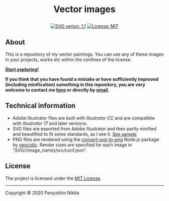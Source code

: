<h1 class="gp_hidden"><p align="center">Vector images</p></h1>

<div class="badges" align="center">
	<a class="svg_version" href="./.src/SVG_sample.md" target="_blank"><img alt="SVG verion: 1.1" src="https://img.shields.io/badge/SVG%20version-1.1-orange?style=flat"></a>
	<a class="license" href="http://n-panuhin.info/license.html" target="_blank"><img alt="License: MIT" src="https://img.shields.io/github/license/Nikita-Panuhin/vector?style=flat"></a>
</div>

## About
This is a repository of my vector paintings.
You can use any of these images in your projects, works etc within the confines of the license.

<!-- But, please, make sure to check the [license rules](#license "Scroll to license rules") :) -->

**[Start exploring!](./SVG "See SVG images")**

**If you think that you have found a mistake or have sufficiently improved (including minification) something in this repository, you are very welcome to contact me <a href="http://n-panuhin.info" title="Nikita Panuhin" target="_blank">here</a> or directly by [email](mailto:n.panuhin@mail.ru "Mailto: Nikita Panuhin").**

## Technical information

-   Adobe Illustrator files are built with *Illustrator CC* and are compatible with *Illustrator 17* and later versions.
-   SVG files are exported from Adobe Illustrator and then partly minified and beautified to fit some standards, as I see it. <a href="https://github.com/Nikita-Panyuhin/vector/blob/master/src/SVG_sample.md" title="See SVG file sample" target="_blank">See sample</a>
-   PNG files are rendered using the *<a href="https://github.com/neocotic/convert-svg/tree/master/packages/convert-svg-to-png" title="Node.js: convert-svg-to-png by neocotic" target="_blank">convert-svg-to-png</a>* Node.js package by <a href="https://github.com/neocotic" title="Github user: neocotic" target="_blank">neocotic</a>. Render sizes are specified for each image in "SVG/{image\_name}/src/conf.json".

## License
<!-- The project is generally licensed under the [MIT License](http://n-panuhin.info/license.html "MIT License").

Illustrator, SVG and other types of vector image files, as well as rendered PNG files, are made only by me, so:

-   ~~At least once, you must indicate [my website](http://n-panuhin.info "Nikita Panuhin") and me as an author of all the images used in your project. (Can be in a small font at the end of the project)~~
-   You can modify all files, but if you want to distribute your work, you have to consider the first crossed out clause and follow the [MIT License](http://n-panuhin.info/license.html "MIT License")
-   Abuses of any form, as well as the deliberate deterioration of my work with the indication of my authorship, are strongly prohibited. -->

The project is licensed under the [MIT License](http://n-panuhin.info/license.html "MIT License").

---

Copyright &copy; 2020 Panyukhin Nikita